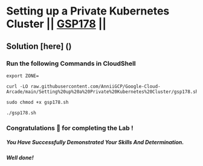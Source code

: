 # Setting up a Private Kubernetes Cluster || [GSP178](https://www.cloudskillsboost.google/focuses/867?parent=catalog) ||

## Solution [here] ()

### Run the following Commands in CloudShell

```
export ZONE=
```
```
curl -LO raw.githubusercontent.com/AnniiGCP/Google-Cloud-Arcade/main/Setting%20up%20a%20Private%20Kubernetes%20Cluster/gsp178.sh

sudo chmod +x gsp178.sh

./gsp178.sh
```

### Congratulations 🎉 for completing the Lab !

##### *You Have Successfully Demonstrated Your Skills And Determination.*

#### *Well done!*

 

 

